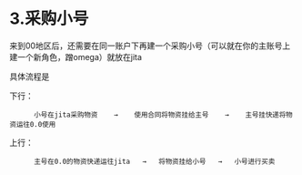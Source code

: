 # 3.采购小号

来到00地区后，还需要在同一账户下再建一个采购小号（可以就在你的主账号上建一个新角色，蹭omega）就放在jita

具体流程是 

下行：

          小号在jita采购物资    →    使用合同将物资挂给主号    →    主号挂快递将物资运往0.0使用 

上行：

          主号在0.0的物资快递运往jita   →   将物资挂给小号   →   小号进行买卖

